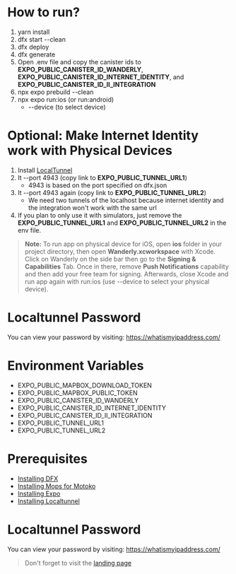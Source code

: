 # How to run?

1. yarn install
2. dfx start --clean
3. dfx deploy
4. dfx generate
5. Open .env file and copy the canister ids to **EXPO_PUBLIC_CANISTER_ID_WANDERLY**, **EXPO_PUBLIC_CANISTER_ID_INTERNET_IDENTITY**, and **EXPO_PUBLIC_CANISTER_ID_II_INTEGRATION**
6. npx expo prebuild --clean
7. npx expo run:ios (or run:android)
   - --device (to select device)

# Optional: Make Internet Identity work with Physical Devices

1. Install [LocalTunnel](https://localtunnel.me)
2. lt --port 4943 (copy link to **EXPO_PUBLIC_TUNNEL_URL1**)
   - 4943 is based on the port specified on dfx.json
3. lt --port 4943 again (copy link to **EXPO_PUBLIC_TUNNEL_URL2**)
   - We need two tunnels of the localhost because internet identity and the integration won't work with the same url
4. If you plan to only use it with simulators, just remove the **EXPO_PUBLIC_TUNNEL_URL1** and **EXPO_PUBLIC_TUNNEL_URL2** in the env file.

> **Note:** To run app on physical device for iOS, open **ios** folder in your project directory, then open **Wanderly.xcworkspace** with Xcode. Click on Wanderly on the side bar then go to the **Signing & Capabilities** Tab. Once in there, remove **Push Notifications** capability and then add your free team for signing. Afterwards, close Xcode and run app again with run:ios (use --device to select your physical device).

# Localtunnel Password

You can view your password by visiting: https://whatismyipaddress.com/

# Environment Variables

- EXPO_PUBLIC_MAPBOX_DOWNLOAD_TOKEN
- EXPO_PUBLIC_MAPBOX_PUBLIC_TOKEN
- EXPO_PUBLIC_CANISTER_ID_WANDERLY
- EXPO_PUBLIC_CANISTER_ID_INTERNET_IDENTITY
- EXPO_PUBLIC_CANISTER_ID_II_INTEGRATION
- EXPO_PUBLIC_TUNNEL_URL1
- EXPO_PUBLIC_TUNNEL_URL2

# Prerequisites

- [Installing DFX](https://internetcomputer.org/docs/current/developer-docs/getting-started/install/)
- [Installing Mops for Motoko](https://mops.one/docs/install)
- [Installing Expo](https://docs.expo.dev/get-started/installation/)
- [Installing Localtunnel](https://theboroer.github.io/localtunnel-www/)

# Localtunnel Password

You can view your password by visiting: https://whatismyipaddress.com/

> Don't forget to visit the [landing page](https://mc6mb-riaaa-aaaan-qmafa-cai.icp0.io/)
